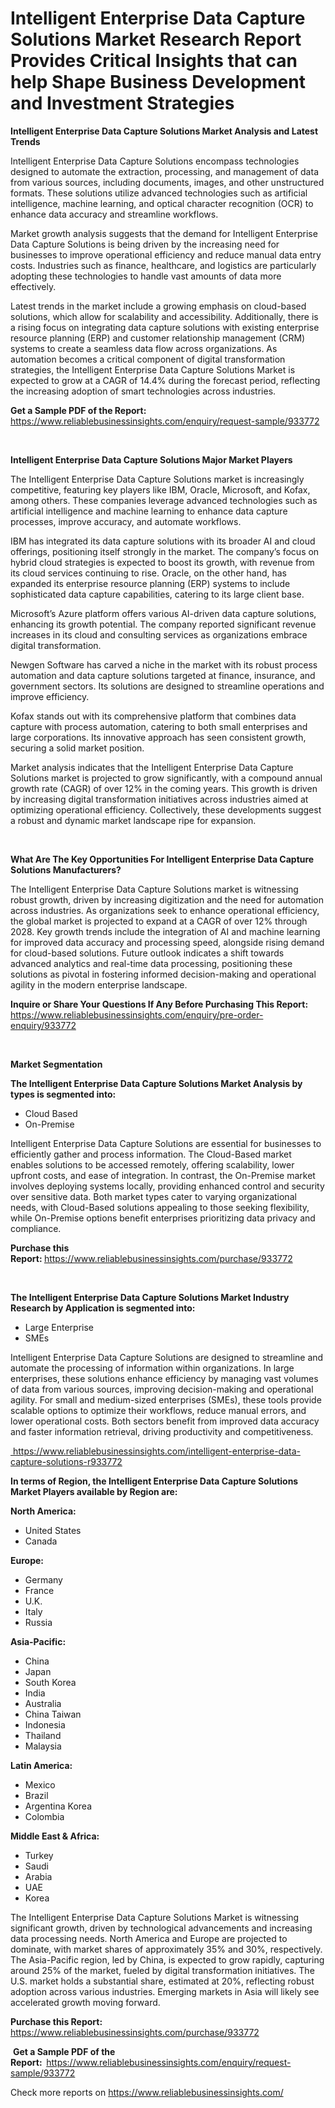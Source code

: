 <p><h1>Intelligent Enterprise Data Capture Solutions Market Research Report Provides Critical Insights that can help Shape Business Development and Investment Strategies</h1></p><p><strong>Intelligent Enterprise Data Capture Solutions Market Analysis and Latest Trends</strong></p>
<p><p>Intelligent Enterprise Data Capture Solutions encompass technologies designed to automate the extraction, processing, and management of data from various sources, including documents, images, and other unstructured formats. These solutions utilize advanced technologies such as artificial intelligence, machine learning, and optical character recognition (OCR) to enhance data accuracy and streamline workflows. </p><p>Market growth analysis suggests that the demand for Intelligent Enterprise Data Capture Solutions is being driven by the increasing need for businesses to improve operational efficiency and reduce manual data entry costs. Industries such as finance, healthcare, and logistics are particularly adopting these technologies to handle vast amounts of data more effectively.</p><p>Latest trends in the market include a growing emphasis on cloud-based solutions, which allow for scalability and accessibility. Additionally, there is a rising focus on integrating data capture solutions with existing enterprise resource planning (ERP) and customer relationship management (CRM) systems to create a seamless data flow across organizations. As automation becomes a critical component of digital transformation strategies, the Intelligent Enterprise Data Capture Solutions Market is expected to grow at a CAGR of 14.4% during the forecast period, reflecting the increasing adoption of smart technologies across industries.</p></p>
<p><strong>Get a Sample PDF of the Report:&nbsp;</strong> <a href="https://www.reliablebusinessinsights.com/enquiry/request-sample/933772?utm_campaign=2454&utm_medium=2&utm_source=Github&utm_content=ia&utm_term=07032025&utm_id=intelligent-enterprise-data-capture-solutions">https://www.reliablebusinessinsights.com/enquiry/request-sample/933772</a></p>
<p>&nbsp;</p>
<p><strong>Intelligent Enterprise Data Capture Solutions Major Market Players</strong></p>
<p><p>The Intelligent Enterprise Data Capture Solutions market is increasingly competitive, featuring key players like IBM, Oracle, Microsoft, and Kofax, among others. These companies leverage advanced technologies such as artificial intelligence and machine learning to enhance data capture processes, improve accuracy, and automate workflows.</p><p>IBM has integrated its data capture solutions with its broader AI and cloud offerings, positioning itself strongly in the market. The company’s focus on hybrid cloud strategies is expected to boost its growth, with revenue from its cloud services continuing to rise. Oracle, on the other hand, has expanded its enterprise resource planning (ERP) systems to include sophisticated data capture capabilities, catering to its large client base.</p><p>Microsoft’s Azure platform offers various AI-driven data capture solutions, enhancing its growth potential. The company reported significant revenue increases in its cloud and consulting services as organizations embrace digital transformation. </p><p>Newgen Software has carved a niche in the market with its robust process automation and data capture solutions targeted at finance, insurance, and government sectors. Its solutions are designed to streamline operations and improve efficiency.</p><p>Kofax stands out with its comprehensive platform that combines data capture with process automation, catering to both small enterprises and large corporations. Its innovative approach has seen consistent growth, securing a solid market position.</p><p>Market analysis indicates that the Intelligent Enterprise Data Capture Solutions market is projected to grow significantly, with a compound annual growth rate (CAGR) of over 12% in the coming years. This growth is driven by increasing digital transformation initiatives across industries aimed at optimizing operational efficiency. Collectively, these developments suggest a robust and dynamic market landscape ripe for expansion.</p></p>
<p>&nbsp;</p>
<p><strong>What Are The Key Opportunities For Intelligent Enterprise Data Capture Solutions Manufacturers?</strong></p>
<p><p>The Intelligent Enterprise Data Capture Solutions market is witnessing robust growth, driven by increasing digitization and the need for automation across industries. As organizations seek to enhance operational efficiency, the global market is projected to expand at a CAGR of over 12% through 2028. Key growth trends include the integration of AI and machine learning for improved data accuracy and processing speed, alongside rising demand for cloud-based solutions. Future outlook indicates a shift towards advanced analytics and real-time data processing, positioning these solutions as pivotal in fostering informed decision-making and operational agility in the modern enterprise landscape.</p></p>
<p><strong>Inquire or Share Your Questions If Any Before Purchasing This Report:</strong> <a href="https://www.reliablebusinessinsights.com/enquiry/pre-order-enquiry/933772?utm_campaign=2454&utm_medium=2&utm_source=Github&utm_content=ia&utm_term=07032025&utm_id=intelligent-enterprise-data-capture-solutions">https://www.reliablebusinessinsights.com/enquiry/pre-order-enquiry/933772</a></p>
<p>&nbsp;</p>
<p><strong>Market Segmentation</strong></p>
<p><strong>The Intelligent Enterprise Data Capture Solutions Market Analysis by types is segmented into:</strong></p>
<p><ul><li>Cloud Based</li><li>On-Premise</li></ul></p>
<p><p>Intelligent Enterprise Data Capture Solutions are essential for businesses to efficiently gather and process information. The Cloud-Based market enables solutions to be accessed remotely, offering scalability, lower upfront costs, and ease of integration. In contrast, the On-Premise market involves deploying systems locally, providing enhanced control and security over sensitive data. Both market types cater to varying organizational needs, with Cloud-Based solutions appealing to those seeking flexibility, while On-Premise options benefit enterprises prioritizing data privacy and compliance.</p></p>
<p><strong>Purchase this Report:&nbsp;</strong><a href="https://www.reliablebusinessinsights.com/purchase/933772?utm_campaign=2454&utm_medium=2&utm_source=Github&utm_content=ia&utm_term=07032025&utm_id=intelligent-enterprise-data-capture-solutions">https://www.reliablebusinessinsights.com/purchase/933772</a></p>
<p>&nbsp;</p>
<p><strong>The Intelligent Enterprise Data Capture Solutions Market Industry Research by Application is segmented into:</strong></p>
<p><ul><li>Large Enterprise</li><li>SMEs</li></ul></p>
<p><p>Intelligent Enterprise Data Capture Solutions are designed to streamline and automate the processing of information within organizations. In large enterprises, these solutions enhance efficiency by managing vast volumes of data from various sources, improving decision-making and operational agility. For small and medium-sized enterprises (SMEs), these tools provide scalable options to optimize their workflows, reduce manual errors, and lower operational costs. Both sectors benefit from improved data accuracy and faster information retrieval, driving productivity and competitiveness.</p></p>
<p><a href="https://www.reliablebusinessinsights.com/intelligent-enterprise-data-capture-solutions-r933772?utm_campaign=2454&utm_medium=2&utm_source=Github&utm_content=ia&utm_term=07032025&utm_id=intelligent-enterprise-data-capture-solutions">&nbsp;https://www.reliablebusinessinsights.com/intelligent-enterprise-data-capture-solutions-r933772</a></p>
<p><strong>In terms of Region, the Intelligent Enterprise Data Capture Solutions Market Players available by Region are:</strong></p>
<p>
    <p> <strong> North America: </strong>
        <ul>
            <li>United States</li>
            <li>Canada</li>
        </ul>
        </p> 
    <p> <strong> Europe: </strong>
        <ul>
            <li>Germany</li>
            <li>France</li>
            <li>U.K.</li>
            <li>Italy</li>
            <li>Russia</li>
        </ul>
        </p> 
    <p> <strong> Asia-Pacific: </strong>
        <ul>
            <li>China</li>
            <li>Japan</li>
            <li>South Korea</li>
            <li>India</li>
            <li>Australia</li>
            <li>China Taiwan</li>
            <li>Indonesia</li>
            <li>Thailand</li>
            <li>Malaysia</li>
        </ul>
        </p> 
    <p> <strong> Latin America: </strong>
        <ul>
            <li>Mexico</li>
            <li>Brazil</li>
            <li>Argentina Korea</li>
            <li>Colombia</li>
        </ul>
        </p> 
    <p> <strong> Middle East & Africa: </strong>
        <ul>
            <li>Turkey</li>
            <li>Saudi</li>
            <li>Arabia</li>
            <li>UAE</li>
            <li>Korea</li>
        </ul>
    </p>
    </p>
<p><p>The Intelligent Enterprise Data Capture Solutions Market is witnessing significant growth, driven by technological advancements and increasing data processing needs. North America and Europe are projected to dominate, with market shares of approximately 35% and 30%, respectively. The Asia-Pacific region, led by China, is expected to grow rapidly, capturing around 25% of the market, fueled by digital transformation initiatives. The U.S. market holds a substantial share, estimated at 20%, reflecting robust adoption across various industries. Emerging markets in Asia will likely see accelerated growth moving forward.</p></p>
<p><strong>Purchase this Report: </strong><a href="https://www.reliablebusinessinsights.com/purchase/933772?utm_campaign=2454&utm_medium=2&utm_source=Github&utm_content=ia&utm_term=07032025&utm_id=intelligent-enterprise-data-capture-solutions">https://www.reliablebusinessinsights.com/purchase/933772</a></p>
<p>&nbsp;<strong>Get a Sample PDF of the Report:&nbsp;&nbsp;</strong><a href="https://www.reliablebusinessinsights.com/enquiry/request-sample/933772?utm_campaign=2454&utm_medium=2&utm_source=Github&utm_content=ia&utm_term=07032025&utm_id=intelligent-enterprise-data-capture-solutions">https://www.reliablebusinessinsights.com/enquiry/request-sample/933772</a></p>
<p><strong></strong></p>
<p>Check more reports on <a href="https://www.reliablebusinessinsights.com/?utm_campaign=2454&utm_medium=2&utm_source=Github&utm_content=ia&utm_term=07032025&utm_id=intelligent-enterprise-data-capture-solutions">https://www.reliablebusinessinsights.com/</a></p>